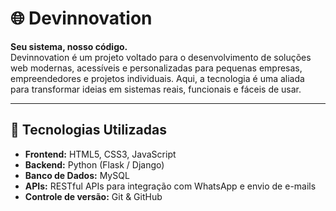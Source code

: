 # 🌐 Devinnovation

**Seu sistema, nosso código.**  
Devinnovation é um projeto voltado para o desenvolvimento de soluções web modernas, acessíveis e personalizadas para pequenas empresas, empreendedores e projetos individuais. Aqui, a tecnologia é uma aliada para transformar ideias em sistemas reais, funcionais e fáceis de usar.

---

## 🚀 Tecnologias Utilizadas

- **Frontend:** HTML5, CSS3, JavaScript
- **Backend:** Python (Flask / Django)
- **Banco de Dados:** MySQL
- **APIs:** RESTful APIs para integração com WhatsApp e envio de e-mails
- **Controle de versão:** Git & GitHub
